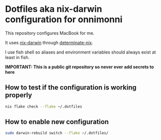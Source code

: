 # Dotfiles aka nix-darwin configuration for onnimonni

This repository configures MacBook for me.

It uses [nix-darwin](https://github.com/nix-darwin/nix-darwin)
through [determinate-nix](https://docs.determinate.systems/determinate-nix/).

I use fish shell so aliases and environment variables should always exist at least in fish.

**IMPORTANT: This is a public git repository so never ever add secrets to here**

## How to test if the configuration is working properly

```sh
nix flake check --flake ~/.dotfiles
```

## How to enable new configuration

```sh
sudo darwin-rebuild switch --flake ~/.dotfiles/
```